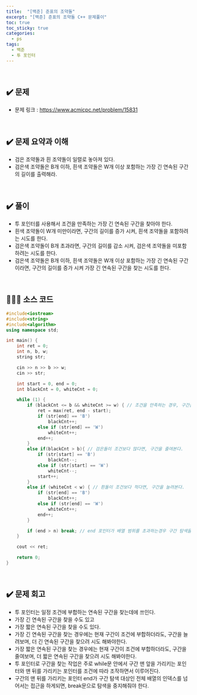 ```yaml
---
title:  "[백준] 준표의 조약돌"
excerpt: "[백준] 준표의 조약돌 C++ 문제풀이"
toc: true
toc_sticky: true
categories:
  - ps
tags:
  - 백준
  - 투 포인터
---
```


<br>

## ✔️ 문제  

*  문제 링크 : https://www.acmicpc.net/problem/15831

<br>

## ✔️ 문제 요약과 이해

* 검은 조약돌과 흰 조약돌이 일렬로 놓아져 있다.
* 검은색 조약돌은 B개 이하, 흰색 조약돌은 W개 이상 포함하는 가장 긴 연속된 구간의 길이를 출력해라.

<br>

## ✔️ 풀이

* 투 포인터를 사용해서 조건을 만족하는 가장 긴 연속된 구간을 찾아야 한다. 
* 흰색 조약돌이 W개 미만이라면, 구간의 길이를 증가 시켜, 흰색 조약돌을 포함하려는 시도를 한다.
* 검은색 조약돌이 B개 초과라면, 구간의 길이를 감소 시켜, 검은색 조약돌을 미포함하려는 시도를 한다.
* 검은색 조약돌은 B개 이하, 흰색 조약돌은 W개 이상 포함하는 가장 긴 연속된 구간이라면, 구간의 길이를 증가 시켜 가장 긴 연속된 구간을 찾는 시도를 한다. 

<br>

## 👨🏻‍💻 소스 코드

```cpp
#include<iostream>
#include<string>
#include<algorithm>
using namespace std;

int main() {
	int ret = 0;
	int n, b, w;
	string str;

	cin >> n >> b >> w;
	cin >> str;

	int start = 0, end = 0;
	int blackCnt = 0, whiteCnt = 0;

	while (1) {
		if (blackCnt <= b && whiteCnt >= w) { // 조건을 만족하는 경우, 구간을 늘려본다. (가장 긴 구간을 찾고 있기 때문)
			ret = max(ret, end - start);
			if (str[end] == 'B')
				blackCnt++;
			else if (str[end] == 'W')
				whiteCnt++;
			end++;
		}
		else if(blackCnt > b){ // 검은돌이 조건보다 많다면, 구간을 줄여본다. 
			if (str[start] == 'B')
				blackCnt--;
			else if (str[start] == 'W')
				whiteCnt--;
			start++;
		}
		else if (whiteCnt < w) { // 흰돌이 조건보다 적다면, 구간을 늘려본다.
			if (str[end] == 'B')
				blackCnt++;
			else if (str[end] == 'W')
				whiteCnt++;
			end++;
		}

		if (end > n) break; // end 포인터가 배열 범위를 초과하는경우 구간 탐색을 중지한다.
	}

	cout << ret;

	return 0;
}
```

<br>

## ✔️ 문제 회고

* 투 포인터는 일정 조건에 부합하는 연속된 구간을 찾는데에 쓰인다.
* 가장 긴 연속된 구간을 찾을 수도 있고 
* 가장 짧은 연속된 구간을 찾을 수도 있다.
* 가장 긴 연속된 구간을 찾는 경우에는 현재 구간이 조건에 부합하더라도, 구간을 늘려보며, 더 긴 연속된 구간을 찾으려 시도 해봐야한다.
* 가장 짧은 연속된 구간을 찾는 경우에는 현재 구간이 조건에 부합하더라도, 구간을 줄여보며, 더 짧은 연속된 구간을 찾으려 시도 해봐야한다. 
* 투 포인터로 구간을 찾는 작업은 주로 while문 안에서 구간 맨 앞을 가리키는 포인터와 맨 뒤를 가리키는 포인터를 조건에 따라 조작하면서 이루어진다.
* 구간의 맨 뒤를 가리키는 포인터 end가 구간 탐색 대상인 전체 배열의 인덱스를 넘어서는 접근을 하게되면, break문으로 탐색을 중지해줘야 한다. 